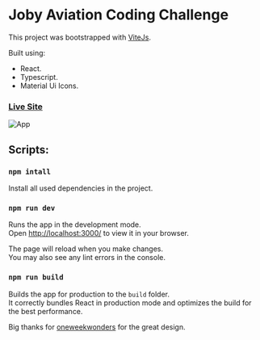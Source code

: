 # Joby Aviation Coding Challenge

This project was bootstrapped with [ViteJs](https://vitejs.dev/).

Built using:

- React.
- Typescript.
- Material Ui Icons.

### [Live Site](https://joby-aviation-coding-challenge.netlify.app/)

![App]()

## Scripts:

### `npm intall`

Install all used dependencies in the project.

### `npm run dev`

Runs the app in the development mode.\
Open [http://localhost:3000/](http://localhost:3000/) to view it in your browser.

The page will reload when you make changes.\
You may also see any lint errors in the console.

### `npm run build`

Builds the app for production to the `build` folder.\
It correctly bundles React in production mode and optimizes the build for the best performance.

Big thanks for [oneweekwonders](https://www.oneweekwonders.com/) for the great design.
